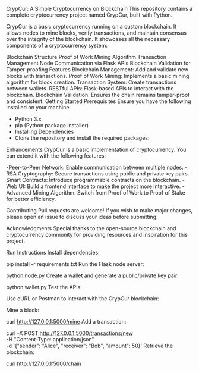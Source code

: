 

CrypCur: A Simple Cryptocurrency on Blockchain
This repository contains a complete cryptocurrency project named CrypCur, built with Python. 


CrypCur is a basic cryptocurrency running on a custom blockchain. It allows nodes to mine blocks, verify transactions, and maintain consensus over the integrity of the blockchain. It showcases all the necessary components of a cryptocurrency system:

Blockchain Structure
Proof of Work Mining Algorithm
Transaction Management
Node Communication via Flask APIs
Blockchain Validation for Tamper-proofing
Features
Blockchain Management: Add and validate new blocks with transactions.
Proof of Work Mining: Implements a basic mining algorithm for block creation.
Transaction System: Create transactions between wallets.
RESTful APIs: Flask-based APIs to interact with the blockchain.
Blockchain Validation: Ensures the chain remains tamper-proof and consistent.
Getting Started
Prerequisites
Ensure you have the following installed on your machine:

- Python 3.x
- pip (Python package installer)
- Installing Dependencies
- Clone the repository and install the required packages:



Enhancements
CrypCur is a basic implementation of cryptocurrency. You can extend it with the following features:

-Peer-to-Peer Network: Enable communication between multiple nodes.
-RSA Cryptography: Secure transactions using public and private key pairs.
-Smart Contracts: Introduce programmable contracts on the blockchain.
-Web UI: Build a frontend interface to make the project more interactive.
-Advanced Mining Algorithm: Switch from Proof of Work to Proof of Stake for better efficiency.


Contributing
Pull requests are welcome! If you wish to make major changes, please open an issue to discuss your ideas before submitting.

Acknowledgments
Special thanks to the open-source blockchain and cryptocurrency community for providing resources and inspiration for this project.

Run Instructions
Install dependencies:


pip install -r requirements.txt
Run the Flask node server:

python node.py
Create a wallet and generate a public/private key pair:


python wallet.py
Test the APIs:

Use cURL or Postman to interact with the CrypCur blockchain:

Mine a block:


curl http://127.0.0.1:5000/mine
Add a transaction:


curl -X POST http://127.0.0.1:5000/transactions/new \
-H "Content-Type: application/json" \
-d '{"sender": "Alice", "receiver": "Bob", "amount": 50}'
Retrieve the blockchain:


curl http://127.0.0.1:5000/chain
